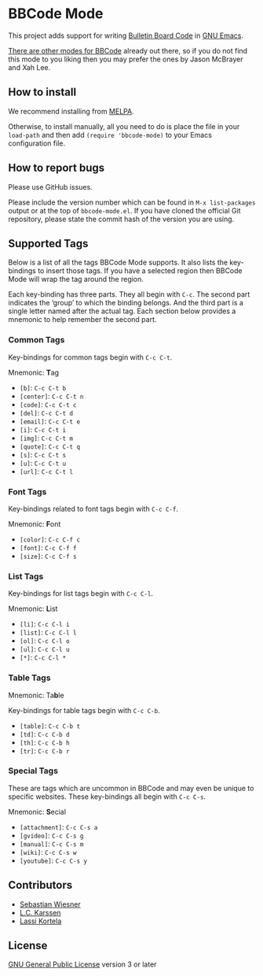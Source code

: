 BBCode Mode
===========

This project adds support for writing [Bulletin Board Code][bbc] in
[GNU Emacs][emacs].

[There are other modes for BBCode][ew-bbcode] already out there, so if
you do not find this mode to you liking then you may prefer the ones
by Jason McBrayer and Xah Lee.


How to install
--------------

We recommend installing from [MELPA][melpa].

Otherwise, to install manually, all you need to do is place the file
in your `load-path` and then add `(require 'bbcode-mode)` to your
Emacs configuration file.


How to report bugs
------------------

Please use GitHub issues.

Please include the version number which can be found in `M-x
list-packages` output or at the top of `bbcode-mode.el`. If you have
cloned the official Git repository, please state the commit hash of
the version you are using.


Supported Tags
--------------

Below is a list of all the tags BBCode Mode supports.  It also lists
the key-bindings to insert those tags.  If you have a selected region
then BBCode Mode will wrap the tag around the region.

Each key-binding has three parts.  They all begin with `C-c`.  The
second part indicates the ‘group’ to which the binding belongs.  And
the third part is a single letter named after the actual tag.  Each
section below provides a mnemonic to help remember the second part.

### Common Tags ###

Key-bindings for common tags begin with `C-c C-t`.

Mnemonic: <strong>T</strong>ag

* `[b]`: `C-c C-t b`
* `[center]`: `C-c C-t n`
* `[code]`: `C-c C-t c`
* `[del]`: `C-c C-t d`
* `[email]`: `C-c C-t e`
* `[i]`: `C-c C-t i`
* `[img]`: `C-c C-t m`
* `[quote]`: `C-c C-t q`
* `[s]`: `C-c C-t s`
* `[u]`: `C-c C-t u`
* `[url]`: `C-c C-t l`

### Font Tags ###

Key-bindings related to font tags begin with `C-c C-f`.

Mnemonic: <strong>F</strong>ont

* `[color]`: `C-c C-f c`
* `[font]`: `C-c C-f f`
* `[size]`: `C-c C-f s`

### List Tags ###

Key-bindings for list tags begin with `C-c C-l`.

Mnemonic: <strong>L</strong>ist

* `[li]`: `C-c C-l i`
* `[list]`: `C-c C-l l`
* `[ol]`: `C-c C-l o`
* `[ul]`: `C-c C-l u`
* `[*]`: `C-c C-l *`

### Table Tags ###

Mnemonic: Ta<strong>b</strong>le

Key-bindings for table tags begin with `C-c C-b`.

* `[table]`: `C-c C-b t`
* `[td]`: `C-c C-b d`
* `[th]`: `C-c C-b h`
* `[tr]`: `C-c C-b r`

### Special Tags ###

These are tags which are uncommon in BBCode and may even be unique to
specific websites.  These key-bindings all begin with `C-c C-s`.

Mnemonic: <strong>S</strong>ecial

* `[attachment]`: `C-c C-s a`
* `[gvideo]`: `C-c C-s g`
* `[manual]`: `C-c C-s m`
* `[wiki]`: `C-c C-s w`
* `[youtube]`: `C-c C-s y`


Contributors
------------

* [Sebastian Wiesner](https://github.com/lunaryorn)
* [L.C. Karssen](https://github.com/lckarssen)
* [Lassi Kortela](https://github.com/lassik)


License
-------

[GNU General Public License][gpl] version 3 or later



[bbc]: http://bbcode.org/
[emacs]: http://www.gnu.org/software/emacs/
[gpl]: http://www.gnu.org/copyleft/gpl.html
[melpa]: https://melpa.org/
[ew-bbcode]: http://www.emacswiki.org/emacs/BbCode
